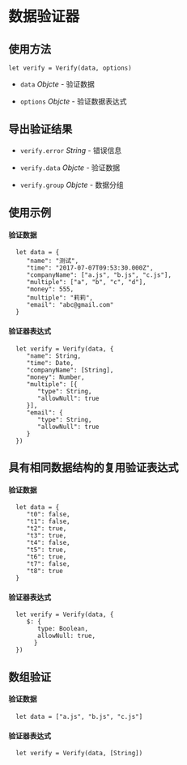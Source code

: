 # 数据验证器

## 使用方法

    let verify = Verify(data, options)

*  `data` *Objcte* - 验证数据

*  `options` *Objcte* - 验证数据表达式

## 导出验证结果

*  `verify.error` *String* - 错误信息

*  `verify.data` *Objcte* - 验证数据

*  `verify.group` *Objcte* - 数据分组


## 使用示例

#### 验证数据

      let data = {
         "name": "测试",
         "time": "2017-07-07T09:53:30.000Z",
         "companyName": ["a.js", "b.js", "c.js"],
         "multiple": ["a", "b", "c", "d"],
         "money": 555,
         "multiple": "莉莉",
         "email": "abc@gmail.com"
      }

#### 验证器表达式

      let verify = Verify(data, {
         "name": String,
         "time": Date,
         "companyName": [String],
         "money": Number,
         "multiple": [{
            "type": String,
            "allowNull": true
         }],
         "email": {
            "type": String,
            "allowNull": true
         }
      })


## 具有相同数据结构的复用验证表达式

#### 验证数据

      let data = {
         "t0": false,
         "t1": false,
         "t2": true,
         "t3": true,
         "t4": false,
         "t5": true,
         "t6": true,
         "t7": false,
         "t8": true
      }

#### 验证器表达式

      let verify = Verify(data, {
         $: {
            type: Boolean,
            allowNull: true,
		   }
      })


## 数组验证

#### 验证数据

      let data = ["a.js", "b.js", "c.js"]

#### 验证器表达式

      let verify = Verify(data, [String])